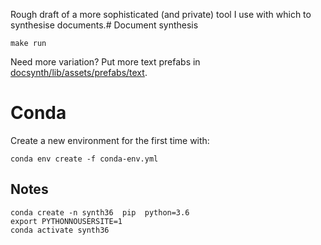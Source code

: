 Rough draft of a more sophisticated (and private) tool I use with which to synthesise documents.# Document synthesis

    make run

Need more variation? Put more text prefabs in [docsynth/lib/assets/prefabs/text](docsynth/lib/assets/prefabs/text).

# Conda

Create a new environment for the first time with:

    conda env create -f conda-env.yml


## Notes

```
conda create -n synth36  pip  python=3.6
export PYTHONNOUSERSITE=1
conda activate synth36
```


